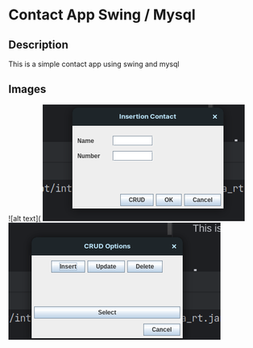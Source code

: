 # Contact App Swing / Mysql

## Description
This is a simple contact app using swing and mysql

## Images
![alt text](
![img.png](img.png)
![img_1.png](img_1.png)
